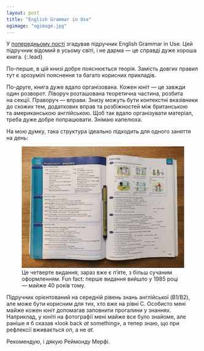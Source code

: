 ```yaml
---
layout: post
title: "English Grammar in Use"
ogimage: "ogimage.jpg"
---
```


У [попередньому пості](/blog/everyday-things-table/) згадував підручник English Grammar in Use. Цей підручник відомий в усьому світі, і не дарма — це справді дуже хороша книга.
{:.lead}

По-перше, в цій книзі добре пояснюється теорія. Замість довгих правил тут є зрозумілі пояснення та багато корисних прикладів.

По-друге, книга дуже вдало організована. Кожен юніт — це завжди один розворот. Ліворуч розташована теоретична частина, розбита на секції. Праворуч — вправи. Знизу можуть бути контекстні вказівники до схожих тем, додаткових вправ та розбіжностей між британською та американською англійською. Щоб так вдало організувати матеріал, треба дуже добре попрацювати. Знімаю капелюха.

<!-- more -->

На мою думку, така структура ідеально підходить для одного заняття на день:

<figure class="figure--wide">
  <img src="/i/blog/english-grammar-in-use/english-grammar-in-use.jpg" alt="English Grammar in Use, Unit 145">
  <figcaption>Це четверте видання; зараз вже є пʼяте, з більш сучаним оформленням. Fun fact: перше видання вийшло у 1985 році — майже 40 років тому.</figcaption>
</figure>

Підручник орієнтований на середній рівень знань англійської (B1/B2), але може бути корисним для тих, хто вже на рівні C. Особисто мені майже кожен юніт допомагав заповнити прогалини у знаннях. Наприклад, у юніті на фотографії мені майже все було знайоме, але раніше я б сказав «look back *at* something», а тепер знаю, що при рефлексії вживається *on*, а не *at.*

Рекомендую, і дякую Реймонду Мерфі.
